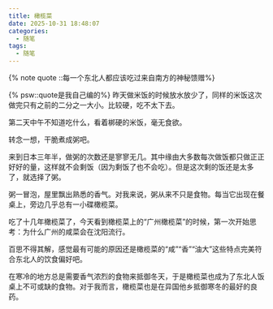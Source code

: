 ```yaml
---
title: 橄榄菜
date: 2025-10-31 18:48:07
categories:
  - 随笔
tags:
  - 随笔
---
```


{% note quote ::每一个东北人都应该吃过来自南方的神秘馈赠%}

<!-- more -->

{% psw::quote是我自己编的%}
昨天做米饭的时候放水放少了，同样的米饭这次做完只有之前的二分之一大小。比较硬，吃不太下去。

第二天中午不知道吃什么，看着梆硬的米饭，毫无食欲。

转念一想，干脆煮成粥吧。

来到日本三年半，做粥的次数还是寥寥无几。其中缘由大多数每次做饭都只做正正好好的量，这样就不会剩饭（因为剩饭了也不会吃）。但是这次剩的饭还是太多了，就选择了粥。

粥一冒泡，屋里飘出熟悉的香气。对我来说，粥从来不只是食物。每当它出现在餐桌上，旁边几乎总有一小碟橄榄菜。

吃了十几年橄榄菜了，今天看到橄榄菜上的“广州橄榄菜”的时候，第一次开始思考：为什么广州的咸菜会在沈阳流行。

百思不得其解，感觉最有可能的原因还是橄榄菜的“咸”“香”“油大”这些特点完美符合东北人的饮食偏好吧。

在寒冷的地方总是需要香气浓烈的食物来抵御冬天，于是橄榄菜也成为了东北人饭桌上不可或缺的食物。对于我而言，橄榄菜也是在异国他乡抵御寒冬的最好的良药。

